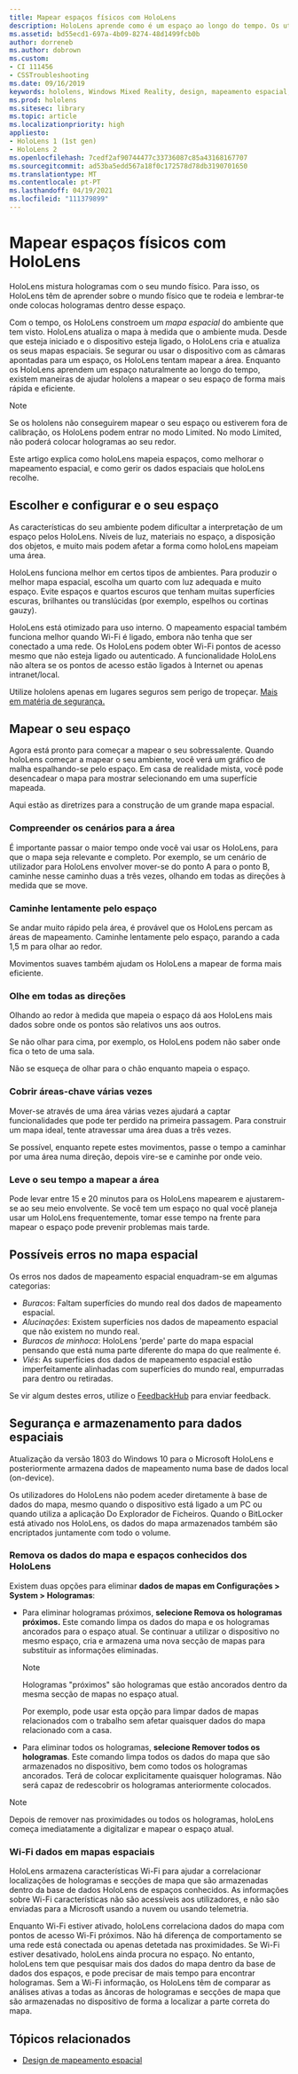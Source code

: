 ```yaml
---
title: Mapear espaços físicos com HoloLens
description: HoloLens aprende como é um espaço ao longo do tempo. Os utilizadores podem facilitar este processo movendo os HoloLens de determinada forma através do espaço.
ms.assetid: bd55ecd1-697a-4b09-8274-48d1499fcb0b
author: dorreneb
ms.author: dobrown
ms.custom:
- CI 111456
- CSSTroubleshooting
ms.date: 09/16/2019
keywords: hololens, Windows Mixed Reality, design, mapeamento espacial, HoloLens, reconstrução de superfície, malha, rastreio de cabeça, mapeamento
ms.prod: hololens
ms.sitesec: library
ms.topic: article
ms.localizationpriority: high
appliesto:
- HoloLens 1 (1st gen)
- HoloLens 2
ms.openlocfilehash: 7cedf2af90744477c33736087c85a43168167707
ms.sourcegitcommit: ad53ba5edd567a18f0c172578d78db3190701650
ms.translationtype: MT
ms.contentlocale: pt-PT
ms.lasthandoff: 04/19/2021
ms.locfileid: "111379899"
---
```

# <a name="map-physical-spaces-with-hololens"></a>Mapear espaços físicos com HoloLens

HoloLens mistura hologramas com o seu mundo físico. Para isso, os HoloLens têm de aprender sobre o mundo físico que te rodeia e lembrar-te onde colocas hologramas dentro desse espaço.

Com o tempo, os HoloLens constroem um *mapa espacial* do ambiente que tem visto.  HoloLens atualiza o mapa à medida que o ambiente muda. Desde que esteja iniciado e o dispositivo esteja ligado, o HoloLens cria e atualiza os seus mapas espaciais. Se segurar ou usar o dispositivo com as câmaras apontadas para um espaço, os HoloLens tentam mapear a área. Enquanto os HoloLens aprendem um espaço naturalmente ao longo do tempo, existem maneiras de ajudar hololens a mapear o seu espaço de forma mais rápida e eficiente.  

> [!NOTE]
> Se os hololens não conseguirem mapear o seu espaço ou estiverem fora de calibração, os HoloLens podem entrar no modo Limited. No modo Limited, não poderá colocar hologramas ao seu redor.

Este artigo explica como holoLens mapeia espaços, como melhorar o mapeamento espacial, e como gerir os dados espaciais que holoLens recolhe.

## <a name="choosing-and-setting-up-and-your-space"></a>Escolher e configurar e o seu espaço

As características do seu ambiente podem dificultar a interpretação de um espaço pelos HoloLens. Níveis de luz, materiais no espaço, a disposição dos objetos, e muito mais podem afetar a forma como holoLens mapeiam uma área.

HoloLens funciona melhor em certos tipos de ambientes. Para produzir o melhor mapa espacial, escolha um quarto com luz adequada e muito espaço. Evite espaços e quartos escuros que tenham muitas superfícies escuras, brilhantes ou translúcidas (por exemplo, espelhos ou cortinas gauzy).

HoloLens está otimizado para uso interno. O mapeamento espacial também funciona melhor quando Wi-Fi é ligado, embora não tenha que ser conectado a uma rede. Os HoloLens podem obter Wi-Fi pontos de acesso mesmo que não esteja ligado ou autenticado. A funcionalidade HoloLens não altera se os pontos de acesso estão ligados à Internet ou apenas intranet/local.

Utilize hololens apenas em lugares seguros sem perigo de tropeçar. [Mais em matéria de segurança.](https://support.microsoft.com/help/4023454/safety-information)

## <a name="mapping-your-space"></a>Mapear o seu espaço

Agora está pronto para começar a mapear o seu sobressalente.  Quando holoLens começar a mapear o seu ambiente, você verá um gráfico de malha espalhando-se pelo espaço.  Em casa de realidade mista, você pode desencadear o mapa para mostrar selecionando em uma superfície mapeada.

Aqui estão as diretrizes para a construção de um grande mapa espacial.

### <a name="understand-the-scenarios-for-the-area"></a>Compreender os cenários para a área

É importante passar o maior tempo onde você vai usar os HoloLens, para que o mapa seja relevante e completo. Por exemplo, se um cenário de utilizador para HoloLens envolver mover-se do ponto A para o ponto B, caminhe nesse caminho duas a três vezes, olhando em todas as direções à medida que se move.  

### <a name="walk-slowly-around-the-space"></a>Caminhe lentamente pelo espaço

Se andar muito rápido pela área, é provável que os HoloLens percam as áreas de mapeamento. Caminhe lentamente pelo espaço, parando a cada 1,5 m para olhar ao redor.  

Movimentos suaves também ajudam os HoloLens a mapear de forma mais eficiente.

### <a name="look-in-all-directions"></a>Olhe em todas as direções

Olhando ao redor à medida que mapeia o espaço dá aos HoloLens mais dados sobre onde os pontos são relativos uns aos outros.  

Se não olhar para cima, por exemplo, os HoloLens podem não saber onde fica o teto de uma sala.  

Não se esqueça de olhar para o chão enquanto mapeia o espaço.

### <a name="cover-key-areas-multiple-times"></a>Cobrir áreas-chave várias vezes

Mover-se através de uma área várias vezes ajudará a captar funcionalidades que pode ter perdido na primeira passagem. Para construir um mapa ideal, tente atravessar uma área duas a três vezes.

Se possível, enquanto repete estes movimentos, passe o tempo a caminhar por uma área numa direção, depois vire-se e caminhe por onde veio.

### <a name="take-your-time-mapping-the-area"></a>Leve o seu tempo a mapear a área

Pode levar entre 15 e 20 minutos para os HoloLens mapearem e ajustarem-se ao seu meio envolvente. Se você tem um espaço no qual você planeja usar um HoloLens frequentemente, tomar esse tempo na frente para mapear o espaço pode prevenir problemas mais tarde.  

## <a name="possible-errors-in-the-spatial-map"></a>Possíveis erros no mapa espacial

Os erros nos dados de mapeamento espacial enquadram-se em algumas categorias:

- *Buracos*: Faltam superfícies do mundo real dos dados de mapeamento espacial.
- *Alucinações*: Existem superfícies nos dados de mapeamento espacial que não existem no mundo real.
- *Buracos de minhoca*: HoloLens 'perde' parte do mapa espacial pensando que está numa parte diferente do mapa do que realmente é.
- *Viés*: As superfícies dos dados de mapeamento espacial estão imperfeitamente alinhadas com superfícies do mundo real, empurradas para dentro ou retiradas.

Se vir algum destes erros, utilize o [FeedbackHub](hololens-feedback.md) para enviar feedback.

## <a name="security-and-storage-for-spatial-data"></a>Segurança e armazenamento para dados espaciais

Atualização da versão 1803 do Windows 10 para o Microsoft HoloLens e posteriormente armazena dados de mapeamento numa base de dados local (on-device).

Os utilizadores do HoloLens não podem aceder diretamente à base de dados do mapa, mesmo quando o dispositivo está ligado a um PC ou quando utiliza a aplicação Do Explorador de Ficheiros. Quando o BitLocker está ativado nos HoloLens, os dados do mapa armazenados também são encriptados juntamente com todo o volume.

### <a name="remove-map-data-and-known-spaces-from-hololens"></a>Remova os dados do mapa e espaços conhecidos dos HoloLens

Existem duas opções para eliminar **dados de mapas em Configurações > System > Hologramas**:

- Para eliminar hologramas próximos, **selecione Remova os hologramas próximos.** Este comando limpa os dados do mapa e os hologramas ancorados para o espaço atual. Se continuar a utilizar o dispositivo no mesmo espaço, cria e armazena uma nova secção de mapas para substituir as informações eliminadas.

   > [!NOTE]
   > Hologramas "próximos" são hologramas que estão ancorados dentro da mesma secção de mapas no espaço atual.

   Por exemplo, pode usar esta opção para limpar dados de mapas relacionados com o trabalho sem afetar quaisquer dados do mapa relacionado com a casa.

- Para eliminar todos os hologramas, **selecione Remover todos os hologramas**. Este comando limpa todos os dados do mapa que são armazenados no dispositivo, bem como todos os hologramas ancorados. Terá de colocar explicitamente quaisquer hologramas. Não será capaz de redescobrir os hologramas anteriormente colocados.

> [!NOTE]
> Depois de remover nas proximidades ou todos os hologramas, holoLens começa imediatamente a digitalizar e mapear o espaço atual.

### <a name="wi-fi-data-in-spatial-maps"></a>Wi-Fi dados em mapas espaciais

HoloLens armazena características Wi-Fi para ajudar a correlacionar localizações de hologramas e secções de mapa que são armazenadas dentro da base de dados HoloLens de espaços conhecidos. As informações sobre Wi-Fi características não são acessíveis aos utilizadores, e não são enviadas para a Microsoft usando a nuvem ou usando telemetria.

Enquanto Wi-Fi estiver ativado, holoLens correlaciona dados do mapa com pontos de acesso Wi-Fi próximos. Não há diferença de comportamento se uma rede está conectada ou apenas detetada nas proximidades. Se Wi-Fi estiver desativado, holoLens ainda procura no espaço. No entanto, holoLens tem que pesquisar mais dos dados do mapa dentro da base de dados dos espaços, e pode precisar de mais tempo para encontrar hologramas. Sem a Wi-Fi informação, os HoloLens têm de comparar as análises ativas a todas as âncoras de hologramas e secções de mapa que são armazenadas no dispositivo de forma a localizar a parte correta do mapa.

## <a name="related-topics"></a>Tópicos relacionados

- [Design de mapeamento espacial](https://docs.microsoft.com/windows/mixed-reality/spatial-mapping)
